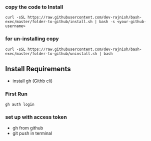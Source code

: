 ### copy the code to Install
```
curl -sSL https://raw.githubusercontent.com/dev-rajnish/bash-exec/master/folder-to-github/install.sh | bash -s <your-github-username>
```

### for un-installing copy 

```
curl -sSL https://raw.githubusercontent.com/dev-rajnish/bash-exec/master/folder-to-github/uninstall.sh | bash
```
## Install Requirements

- install gh (Githb cli)

### First Run
```
gh auth login
```

### set up with access token
- gh from github 
- git push  in terminal 
